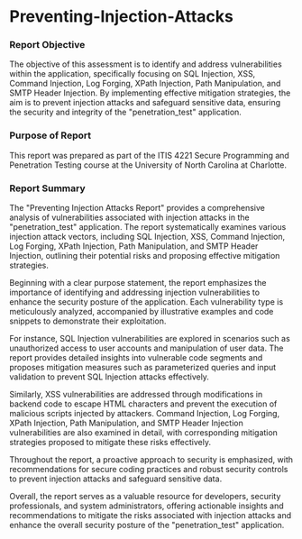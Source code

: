# Preventing-Injection-Attacks

### Report Objective

The objective of this assessment is to identify and address vulnerabilities within the application, specifically focusing on SQL Injection, XSS, Command Injection, Log Forging, XPath Injection, Path Manipulation, and SMTP Header Injection. By implementing effective mitigation strategies, the aim is to prevent injection attacks and safeguard sensitive data, ensuring the security and integrity of the "penetration_test" application.

### Purpose of Report

This report was prepared as part of the ITIS 4221 Secure Programming and Penetration Testing course at the University of North Carolina at Charlotte.

### Report Summary

The "Preventing Injection Attacks Report" provides a comprehensive analysis of vulnerabilities associated with injection attacks in the "penetration_test" application. The report systematically examines various injection attack vectors, including SQL Injection, XSS, Command Injection, Log Forging, XPath Injection, Path Manipulation, and SMTP Header Injection, outlining their potential risks and proposing effective mitigation strategies.

Beginning with a clear purpose statement, the report emphasizes the importance of identifying and addressing injection vulnerabilities to enhance the security posture of the application. Each vulnerability type is meticulously analyzed, accompanied by illustrative examples and code snippets to demonstrate their exploitation.

For instance, SQL Injection vulnerabilities are explored in scenarios such as unauthorized access to user accounts and manipulation of user data. The report provides detailed insights into vulnerable code segments and proposes mitigation measures such as parameterized queries and input validation to prevent SQL Injection attacks effectively.

Similarly, XSS vulnerabilities are addressed through modifications in backend code to escape HTML characters and prevent the execution of malicious scripts injected by attackers. Command Injection, Log Forging, XPath Injection, Path Manipulation, and SMTP Header Injection vulnerabilities are also examined in detail, with corresponding mitigation strategies proposed to mitigate these risks effectively.

Throughout the report, a proactive approach to security is emphasized, with recommendations for secure coding practices and robust security controls to prevent injection attacks and safeguard sensitive data.

Overall, the report serves as a valuable resource for developers, security professionals, and system administrators, offering actionable insights and recommendations to mitigate the risks associated with injection attacks and enhance the overall security posture of the "penetration_test" application.
